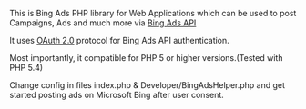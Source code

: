 This is Bing Ads PHP library for Web Applications which can be used to post Campaigns, Ads and much more via [Bing Ads API](https://docs.microsoft.com/en-us/advertising/guides/?view=bingads-13)

It uses [OAuth 2.0](https://tools.ietf.org/html/rfc6749) protocol for Bing Ads API authentication.

Most importantly, it compatible for PHP 5 or higher versions.(Tested with PHP 5.4)

Change config in files index.php & Developer/BingAdsHelper.php and get started posting ads on Microsoft Bing after user consent.
